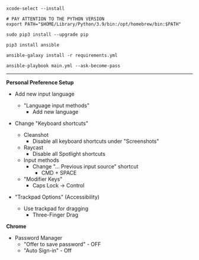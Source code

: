 ```
xcode-select --install

# PAY ATTENTION TO THE PYTHON VERSION
export PATH="$HOME/Library/Python/3.9/bin:/opt/homebrew/bin:$PATH"

sudo pip3 install --upgrade pip

pip3 install ansible

ansible-galaxy install -r requirements.yml

ansible-playbook main.yml --ask-become-pass
```

---

**Personal Preference Setup**

- Add new input language
    - "Language input methods"
        - Add new language

- Change "Keyboard shortcuts"
    - Cleanshot 
        - Disable all keyboard shortcuts under "Screenshots"
    - Raycast
        - Disable all Spotlight shortcuts
    - Input methods
        - Change "... Previous input source" shortcut
            - CMD + SPACE
    - "Modifier Keys"
        - Caps Lock -> Control

- "Trackpad Options" (Accessibility)
    - Use trackpad for dragging
        - Three-Finger Drag

**Chrome**

- Password Manager
    - "Offer to save password" - OFF
    - "Auto Sign-in" - Off
